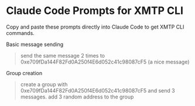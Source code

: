 # Claude Code Prompts for XMTP CLI

Copy and paste these prompts directly into Claude Code to get XMTP CLI commands.

Basic message sending

> send the same message 2 times to 0xe709fDa144F82Fd0A250f4E6d052c41c98087cF5 (a nice message)

Group creation

> create a group with 0xe709fDa144F82Fd0A250f4E6d052c41c98087cF5 and send 3 messages. add 3 random address to the group
